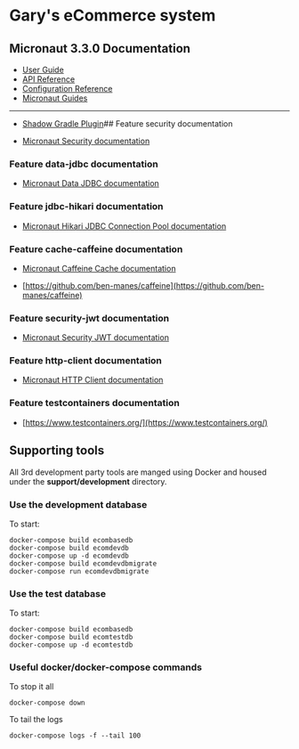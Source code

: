 # Gary's eCommerce system

## Micronaut 3.3.0 Documentation

- [User Guide](https://docs.micronaut.io/3.3.0/guide/index.html)
- [API Reference](https://docs.micronaut.io/3.3.0/api/index.html)
- [Configuration Reference](https://docs.micronaut.io/3.3.0/guide/configurationreference.html)
- [Micronaut Guides](https://guides.micronaut.io/index.html)
---

- [Shadow Gradle Plugin](https://plugins.gradle.org/plugin/com.github.johnrengelman.shadow)## Feature security documentation

- [Micronaut Security documentation](https://micronaut-projects.github.io/micronaut-security/latest/guide/index.html)

### Feature data-jdbc documentation

- [Micronaut Data JDBC documentation](https://micronaut-projects.github.io/micronaut-data/latest/guide/index.html#jdbc)

### Feature jdbc-hikari documentation

- [Micronaut Hikari JDBC Connection Pool documentation](https://micronaut-projects.github.io/micronaut-sql/latest/guide/index.html#jdbc)

### Feature cache-caffeine documentation

- [Micronaut Caffeine Cache documentation](https://micronaut-projects.github.io/micronaut-cache/latest/guide/index.html)

- [https://github.com/ben-manes/caffeine](https://github.com/ben-manes/caffeine)

### Feature security-jwt documentation

- [Micronaut Security JWT documentation](https://micronaut-projects.github.io/micronaut-security/latest/guide/index.html)

### Feature http-client documentation

- [Micronaut HTTP Client documentation](https://docs.micronaut.io/latest/guide/index.html#httpClient)

### Feature testcontainers documentation

- [https://www.testcontainers.org/](https://www.testcontainers.org/)

## Supporting tools

All 3rd development party tools are manged using Docker and housed under the __support/development__ directory.

### Use the development database

To start:
```shell
docker-compose build ecombasedb
docker-compose build ecomdevdb
docker-compose up -d ecomdevdb
docker-compose build ecomdevdbmigrate
docker-compose run ecomdevdbmigrate
```

### Use the test database
To start:
```shell
docker-compose build ecombasedb
docker-compose build ecomtestdb
docker-compose up -d ecomtestdb
```

### Useful docker/docker-compose commands

To stop it all
```shell
docker-compose down
```

To tail the logs
```shell
docker-compose logs -f --tail 100
```
